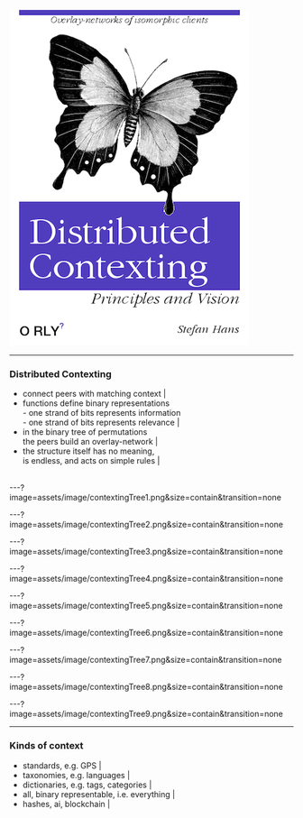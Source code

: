 
![Distributed Contexting](assets/image/Distributed-Contexting.png)

---

### Distributed Contexting

- connect peers with matching context |
- functions define binary representations <br> - one strand of bits represents information <br> - one strand of bits represents relevance |
- in the binary tree of permutations <br> the peers build an overlay-network |
- the structure itself has no meaning, <br>is endless, and acts on simple rules |
<br> <br>

---?image=assets/image/contextingTree1.png&size=contain&transition=none

---?image=assets/image/contextingTree2.png&size=contain&transition=none

---?image=assets/image/contextingTree3.png&size=contain&transition=none

---?image=assets/image/contextingTree4.png&size=contain&transition=none

---?image=assets/image/contextingTree5.png&size=contain&transition=none

---?image=assets/image/contextingTree6.png&size=contain&transition=none

---?image=assets/image/contextingTree7.png&size=contain&transition=none

---?image=assets/image/contextingTree8.png&size=contain&transition=none

---?image=assets/image/contextingTree9.png&size=contain&transition=none

---

### Kinds of context

- standards, e.g. GPS |
- taxonomies, e.g. languages |
- dictionaries, e.g. tags, categories |
- all, binary representable, i.e. everything |
- hashes, ai, blockchain |
